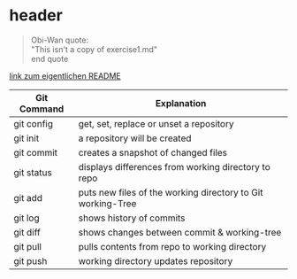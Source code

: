 # header

>Obi-Wan quote:\
"This isn't a copy of exercise1.md"\
end quote

[link zum eigentlichen README](README-Lamprecht-Benjamin.md)

Git Command   | Explanation
------------- | -------------
git config    | get, set, replace or unset a repository
git init      | a repository will be created
git commit    | creates a snapshot of changed files
git status    | displays differences from working directory to repo
git add       | puts new files of the working directory to Git working-Tree
git log       | shows history of commits
git diff      | shows changes between commit & working-tree
git pull      | pulls contents from repo to working directory
git push      | working directory updates repository
